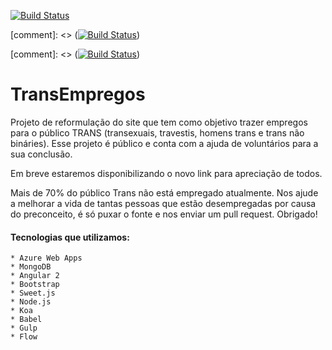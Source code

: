 [![Build Status](https://alexgwasp.visualstudio.com/_apis/public/build/definitions/630555c2-be2f-4ec7-8e2d-bad28c06128f/34/badge)](https://alexgwasp.visualstudio.com/_apis/public/build/definitions/630555c2-be2f-4ec7-8e2d-bad28c06128f/34/badge)

[comment]: <> ([![Build Status](https://snap-ci.com/TransEmpregos/transempregos-portal/branch/master/build_image)](https://snap-ci.com/TransEmpregos/transempregos-portal/branch/master))

[comment]: <> ([![Build Status](https://travis-ci.org/alexgwasp/transempregos-portal.svg?branch=master)](https://travis-ci.org/alexgwasp/transempregos-portal))


# TransEmpregos

Projeto de reformulação do site que tem como objetivo trazer empregos para o público TRANS (transexuais, travestis, homens trans e trans não bináries). Esse projeto é público e conta com a ajuda de voluntários para a sua conclusão.

Em breve estaremos disponibilizando o novo link para apreciação de todos.

Mais de 70% do público Trans não está empregado atualmente. Nos ajude a melhorar a vida de tantas pessoas que estão desempregadas por causa do preconceito, é só puxar o fonte e nos enviar um pull request. Obrigado!

#### Tecnologias que utilizamos:

    * Azure Web Apps
    * MongoDB
    * Angular 2
    * Bootstrap
    * Sweet.js
    * Node.js
    * Koa
    * Babel
    * Gulp
    * Flow
